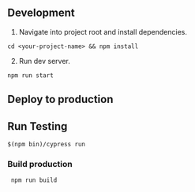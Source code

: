 
## Development

1. Navigate into project root and install dependencies.
```
cd <your-project-name> && npm install
```
2. Run dev server.
```
npm run start
```
## Deploy to production


## Run Testing
```
$(npm bin)/cypress run
```

### Build production 

```
 npm run build
```


